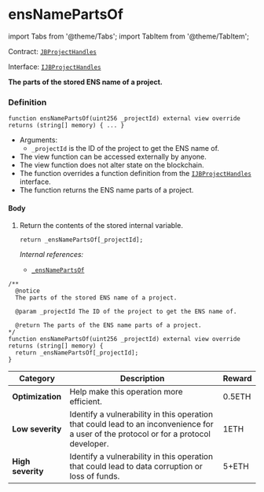 # ensNamePartsOf

import Tabs from '@theme/Tabs';
import TabItem from '@theme/TabItem';

Contract: [`JBProjectHandles`](/docs/dev/v2/contracts/or-utilities/jbprojecthandles/README.md)​‌

Interface: [`IJBProjectHandles`](/docs/dev/v2/interfaces/ijbprojecthandles.md)

<Tabs>
<TabItem value="Step by step" label="Step by step">

**The parts of the stored ENS name of a project.**

### Definition

```
function ensNamePartsOf(uint256 _projectId) external view override returns (string[] memory) { ... }
```

* Arguments:
  * `_projectId` is the ID of the project to get the ENS name of.
* The view function can be accessed externally by anyone.
* The view function does not alter state on the blockchain.
* The function overrides a function definition from the [`IJBProjectHandles`](/docs/dev/v2/interfaces/ijbprojecthandles.md) interface.
* The function returns the ENS name parts of a project.

#### Body

1.  Return the contents of the stored internal variable.

    ```
    return _ensNamePartsOf[_projectId];
    ```

    _Internal references:_

    * [`_ensNamePartsOf`](/docs/dev/v2/contracts/or-utilities/jbprojecthandles/properties/-_ensnamepartsof.md)

</TabItem>

<TabItem value="Code" label="Code">

```
/**
  @notice
  The parts of the stored ENS name of a project.

  @param _projectId The ID of the project to get the ENS name of.

  @return The parts of the ENS name parts of a project.
*/
function ensNamePartsOf(uint256 _projectId) external view override returns (string[] memory) {
  return _ensNamePartsOf[_projectId];
}
```

</TabItem>

<TabItem value="Bug bounty" label="Bug bounty">

| Category          | Description                                                                                                                            | Reward |
| ----------------- | -------------------------------------------------------------------------------------------------------------------------------------- | ------ |
| **Optimization**  | Help make this operation more efficient.                                                                                               | 0.5ETH |
| **Low severity**  | Identify a vulnerability in this operation that could lead to an inconvenience for a user of the protocol or for a protocol developer. | 1ETH   |
| **High severity** | Identify a vulnerability in this operation that could lead to data corruption or loss of funds.                                        | 5+ETH  |

</TabItem>
</Tabs>
